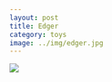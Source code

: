 ```yaml
---
layout: post
title: Edger
category: toys
image: ../img/edger.jpg
---
```


<img src="{{ site.baseurl }}/img/edger.jpg">
